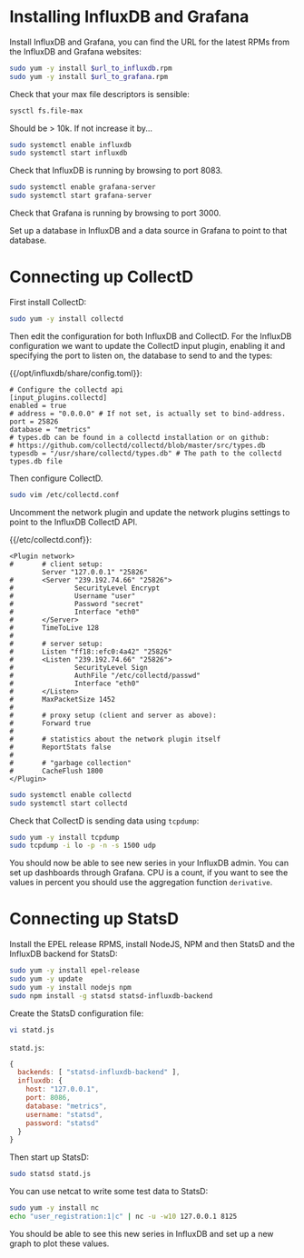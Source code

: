 # Installing InfluxDB and Grafana

Install InfluxDB and Grafana, you can find the URL for the latest
RPMs from the InfluxDB and Grafana websites:

```sh
sudo yum -y install $url_to_influxdb.rpm
sudo yum -y install $url_to_grafana.rpm
```

Check that your max file descriptors is sensible:

```sh
sysctl fs.file-max
```

Should be > 10k. If not increase it by...

```sh
sudo systemctl enable influxdb
sudo systemctl start influxdb
```

Check that InfluxDB is running by browsing to port 8083.

```sh
sudo systemctl enable grafana-server
sudo systemctl start grafana-server
```

Check that Grafana is running by browsing to port 3000.

Set up a database in InfluxDB and a data source in Grafana to
point to that database. 

# Connecting up CollectD

First install CollectD:

```sh
sudo yum -y install collectd
```

Then edit the configuration for both InfluxDB and CollectD. For the InfluxDB
configuration we want to update the CollectD input plugin, enabling it and
specifying the port to listen on, the database to send to and the types:

{{/opt/influxdb/share/config.toml}}:

```
# Configure the collectd api
[input_plugins.collectd]
enabled = true
# address = "0.0.0.0" # If not set, is actually set to bind-address.
port = 25826
database = "metrics"
# types.db can be found in a collectd installation or on github:
# https://github.com/collectd/collectd/blob/master/src/types.db
typesdb = "/usr/share/collectd/types.db" # The path to the collectd types.db file
```

Then configure CollectD.

```sh
sudo vim /etc/collectd.conf
```

Uncomment the network plugin and update the network plugins settings to
point to the InfluxDB CollectD API.

{{/etc/collectd.conf}}:

```
<Plugin network>
#       # client setup:
        Server "127.0.0.1" "25826"
#       <Server "239.192.74.66" "25826">
#               SecurityLevel Encrypt
#               Username "user"
#               Password "secret"
#               Interface "eth0"
#       </Server>
#       TimeToLive 128
#
#       # server setup:
#       Listen "ff18::efc0:4a42" "25826"
#       <Listen "239.192.74.66" "25826">
#               SecurityLevel Sign
#               AuthFile "/etc/collectd/passwd"
#               Interface "eth0"
#       </Listen>
#       MaxPacketSize 1452
#
#       # proxy setup (client and server as above):
#       Forward true
#
#       # statistics about the network plugin itself
#       ReportStats false
#
#       # "garbage collection"
#       CacheFlush 1800
</Plugin>
```

```sh
sudo systemctl enable collectd
sudo systemctl start collectd
```

Check that CollectD is sending data using `tcpdump`:

```sh
sudo yum -y install tcpdump
sudo tcpdump -i lo -p -n -s 1500 udp
```

You should now be able to see new series in your InfluxDB admin. You
can set up dashboards through Grafana. CPU is a count, if you want to
see the values in percent you should use the aggregation function
`derivative`.

# Connecting up StatsD

Install the EPEL release RPMS, install NodeJS, NPM and then StatsD and
the InfluxDB backend for StatsD:

```sh
sudo yum -y install epel-release
sudo yum -y update
sudo yum -y install nodejs npm
sudo npm install -g statsd statsd-influxdb-backend
```

Create the StatsD configuration file:

```sh
vi statd.js
```

`statd.js`:

```js
{
  backends: [ "statsd-influxdb-backend" ],
  influxdb: {
    host: "127.0.0.1",
    port: 8086,
    database: "metrics",
    username: "statsd",
    password: "statsd"
  }
}
```

Then start up StatsD:

```sh
sudo statsd statd.js
```

You can use netcat to write some test data to StatsD:

```sh
sudo yum -y install nc
echo "user_registration:1|c" | nc -u -w10 127.0.0.1 8125
```

You should be able to see this new series in InfluxDB and set up a
new graph to plot these values.
